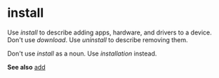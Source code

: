 # install

Use *install* to describe adding apps, hardware, and drivers to a device. Don't use *download*. Use *uninstall* to describe removing them. 

Don't use *install* as a noun. Use *installation* instead.

**See also** [add](../a/add.md)
